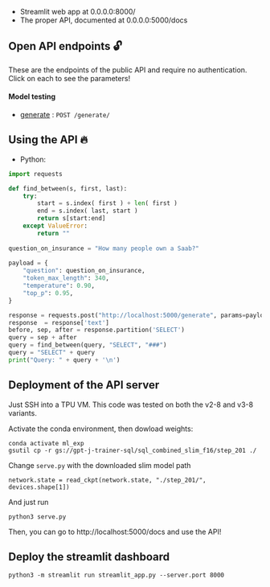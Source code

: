 * Streamlit web app at 0.0.0.0:8000/ 
* The proper API, documented at 0.0.0.0:5000/docs

## Open API endpoints 🔓

These are the endpoints of the public API and require no authentication.
Click on each to see the parameters!

#### Model testing

* [generate](docs/generate.md) : `POST /generate/`

## Using the API 🔥

* Python:

```python
import requests

def find_between(s, first, last):
    try:
        start = s.index( first ) + len( first )
        end = s.index( last, start )
        return s[start:end]
    except ValueError:
        return ""
    
question_on_insurance = "How many people own a Saab?"
    
payload = {
    "question": question_on_insurance,
    "token_max_length": 340,
    "temperature": 0.90,
    "top_p": 0.95,
}

response = requests.post("http://localhost:5000/generate", params=payload).json()
response  = response['text']
before, sep, after = response.partition('SELECT')
query = sep + after
query = find_between(query, "SELECT", "###")
query = "SELECT" + query
print("Query: " + query + '\n')
```

## Deployment of the API server

Just SSH into a TPU VM. This code was tested on both the v2-8 and v3-8 variants.

Activate the conda environment, then dowload weights:
```
conda activate ml_exp
gsutil cp -r gs://gpt-j-trainer-sql/sql_combined_slim_f16/step_201 ./
```

Change `serve.py` with the downloaded slim model path
```
network.state = read_ckpt(network.state, "./step_201/", devices.shape[1])
```

And just run
```
python3 serve.py
```

Then, you can go to http://localhost:5000/docs and use the API!

## Deploy the streamlit dashboard

```
python3 -m streamlit run streamlit_app.py --server.port 8000
```
